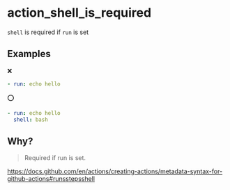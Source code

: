 # action_shell_is_required

`shell` is required if `run` is set

## Examples

:x:

```yaml
- run: echo hello
```

⭕

```yaml
- run: echo hello
  shell: bash
```

## Why?

> Required if run is set.

https://docs.github.com/en/actions/creating-actions/metadata-syntax-for-github-actions#runsstepsshell
